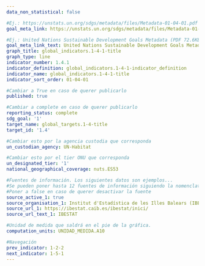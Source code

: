 ```yaml
---
data_non_statistical: false

#Ej.: https://unstats.un.org/sdgs/metadata/files/Metadata-01-04-01.pdf
goal_meta_link: https://unstats.un.org/sdgs/metadata/files/Metadata-01-04-01.pdf

#Ej.: United Nations Sustainable Development Goals Metadata (PDF 72.6KB)
goal_meta_link_text: United Nations Sustainable Development Goals Metadata (PDF)
graph_title: global_indicators.1-4-1-title
graph_type: line
indicator_number: 1.4.1
indicator_definition: global_indicators.1-4-1-indicator_definition
indicator_name: global_indicators.1-4-1-title
indicator_sort_order: 01-04-01

#Cambiar a True en caso de querer publicarlo
published: true 

#Cambiar a complete en caso de querer publicarlo
reporting_status: complete
sdg_goal: '1'
target_name: global_targets.1-4-title
target_id: '1.4'

#Cambiar esto por la agencia custodia que corresponda
un_custodian_agency: UN-Habitat

#Cambiar esto por el tier ONU que corresponda
un_designated_tier: '1'
national_geographical_coverage: nuts.ES53

#Fuentes de información. Los siguientes datos son ejemplos...
#Se pueden poner hasta 12 fuentes de información siguiendo la nomenclatura source_active_N, source_organisation_N, etc.. siendo N un número del 1 al 12
#Poner a false en caso de querer desactivar la fuente
source_active_1: true
source_organisation_1: Institut d'Estadística de les Illes Balears (IBESTAT)
source_url_1: https://ibestat.caib.es/ibestat/inici/
source_url_text_1: IBESTAT

#Unidad de medida que saldrá en el pie de la gráfica.
computation_units: UNIDAD_MEDIDA.A10

#Navegación
prev_indicator: 1-2-2
next_indicator: 1-5-1
---
```

